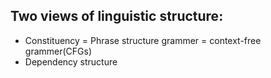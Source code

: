 ## Two views of linguistic structure:
+ Constituency = Phrase structure grammer = context-free grammer(CFGs)
+ Dependency structure
